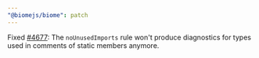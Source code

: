 ```yaml
---
"@biomejs/biome": patch
---
```


Fixed [#4677](https://github.com/biomejs/biome/issues/4677): The `noUnusedImports` rule won't produce diagnostics for types used in comments of static members anymore.
